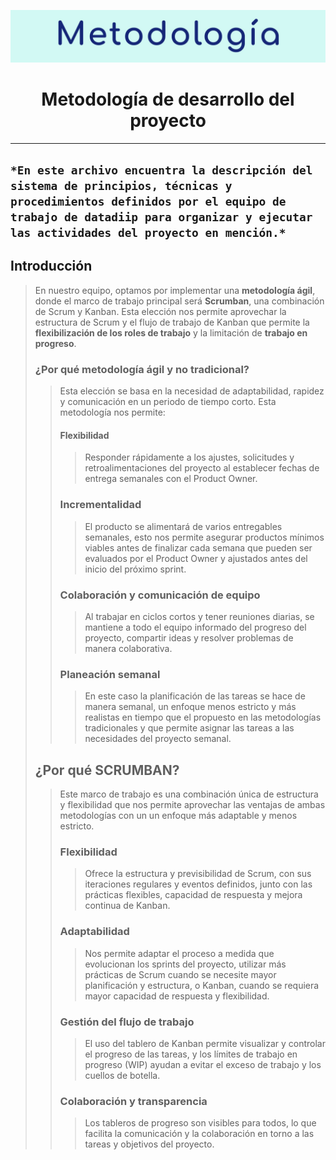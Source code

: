 ![Metodología](vis/v1.jpg)

<h1 align="center"> Metodología de desarrollo del proyecto </h1>

---
``*En este archivo encuentra la descripción del sistema de principios, técnicas y procedimientos definidos por el equipo de trabajo de datadiip para organizar y ejecutar las actividades del proyecto en mención.*``
---
## Introducción

>En nuestro equipo, optamos por implementar una **metodología ágil**, donde el marco de trabajo principal será **Scrumban**, una combinación de Scrum y Kanban. Esta elección nos permite aprovechar la estructura de Scrum y el flujo de trabajo de Kanban que permite la **flexibilización de los roles de trabajo** y la limitación de **trabajo en progreso**.
>
> ### ¿Por qué metodología ágil y no tradicional?
> 
> > Esta elección se basa en la necesidad de adaptabilidad, rapidez y comunicación en un periodo de tiempo corto. Esta metodología nos permite:
> > 
> > 
> > #### Flexibilidad
> > 
> > > Responder rápidamente a los ajustes, solicitudes y retroalimentaciones del proyecto al establecer fechas de entrega semanales con el Product Owner.
> > > 
> > 
> > ### Incrementalidad
> > 
> > > El producto se alimentará de varios entregables semanales, esto nos permite asegurar productos mínimos viables antes de finalizar cada semana que pueden ser evaluados por el Product Owner y ajustados antes del inicio del próximo sprint.
> > > 
> > 
> > ### Colaboración y comunicación de equipo
> > 
> > > Al trabajar en ciclos cortos y tener reuniones diarias, se mantiene a todo el equipo informado del progreso del proyecto, compartir ideas y resolver problemas de manera colaborativa.
> > > 
> > 
> > ### Planeación semanal
> > 
> > > En este caso la planificación de las tareas se hace de manera semanal, un enfoque menos estricto y más realistas en tiempo que el propuesto en las metodologías tradicionales y que permite asignar las tareas a las necesidades del proyecto semanal.
> > > 
> 
> ## ¿Por qué SCRUMBAN?
> 
> > Este marco de trabajo es una combinación única de estructura y flexibilidad que nos permite aprovechar las ventajas de ambas metodologías con un un enfoque más adaptable y menos estricto.
> > 
> > 
> > ### Flexibilidad
> > 
> > > Ofrece la estructura y previsibilidad de Scrum, con sus iteraciones regulares y eventos definidos, junto con las prácticas flexibles, capacidad de respuesta y mejora continua de Kanban.
> > > 
> > 
> > ### Adaptabilidad
> > 
> > > Nos permite adaptar el proceso a medida que evolucionan los sprints del proyecto, utilizar más prácticas de Scrum cuando se necesite mayor planificación y estructura, o Kanban, cuando se requiera mayor capacidad de respuesta y flexibilidad.
> > > 
> > 
> > ### Gestión del flujo de trabajo
> > 
> > > El uso del tablero de Kanban permite visualizar y controlar el progreso de las tareas, y los límites de trabajo en progreso (WIP) ayudan a evitar el exceso de trabajo y los cuellos de botella.
> > > 
> > 
> > ### Colaboración y transparencia
> > 
> > > Los tableros de progreso son visibles para todos, lo que facilita la comunicación y la colaboración en torno a las tareas y objetivos del proyecto.
> > > 
